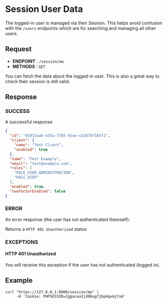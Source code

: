 # Session User Data

The logged-in user is managed via their Session. This helps avoid
confusion with the `/users` endpoints which are for searching and managing
all other users.


## Request

- **ENDPOINT** : `/session/me`
- **METHODS** : `GET`

You can fetch the data about the logged-in user. This is also a great way to check 
their session is still valid.

## Response

### SUCCESS

A successful response:

```json
{
  "id": "01915aab-435a-7785-91ae-cb1876f165f1",
  "client": {
    "name": "Test Client",
    "enabled": true
  },
  "name": "Test Example",
  "email": "test@example.com",
  "roles": [
    "ROLE_USER_ADMINISTRATION",
    "ROLE_USER"
  ],
  "enabled": true,
  "twoFactorEnabled": false
}
```

### ERROR

An error response (the user has not authenticated themself):

Returns a `HTTP 401 Unauthorized` status

### EXCEPTIONS

#### HTTP 401 Unauthorized

You will receive this exception if the user has not authenticated (logged in).

## Example

```shell
curl "https://127.0.0.1:8000/session/me" \
     -H 'Cookie: PHPSESSID=2ggacea2jd06ug7jbp4qvmjts6'
```

